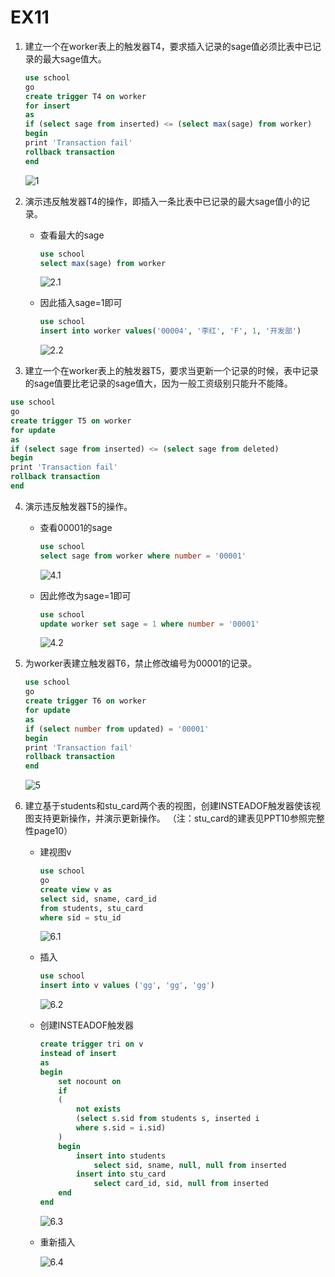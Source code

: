 # EX11

1. 建立一个在worker表上的触发器T4，要求插入记录的sage值必须比表中已记录的最大sage值大。

    ```sql
    use school
    go
    create trigger T4 on worker
    for insert
    as
    if (select sage from inserted) <= (select max(sage) from worker)
    begin
    print 'Transaction fail'
    rollback transaction
    end
    ```

    ![1](1.png)

2. 演示违反触发器T4的操作，即插入一条比表中已记录的最大sage值小的记录。
    - 查看最大的sage

        ```sql
        use school
        select max(sage) from worker
        ```

        ![2.1](2.1.png)

    - 因此插入sage=1即可

        ```sql
        use school
        insert into worker values('00004', '李红', 'F', 1, '开发部')
        ```

        ![2.2](2.2.png)

3. 建立一个在worker表上的触发器T5，要求当更新一个记录的时候，表中记录的sage值要比老记录的sage值大，因为一般工资级别只能升不能降。

```sql
use school
go
create trigger T5 on worker
for update
as
if (select sage from inserted) <= (select sage from deleted)
begin
print 'Transaction fail'
rollback transaction
end
```

4. 演示违反触发器T5的操作。
    - 查看00001的sage

        ```sql
        use school
        select sage from worker where number = '00001'
        ```

        ![4.1](4.1.png)

    - 因此修改为sage=1即可

        ```sql
        use school
        update worker set sage = 1 where number = '00001'
        ```

        ![4.2](4.2.png)

5. 为worker表建立触发器T6，禁止修改编号为00001的记录。

    ```sql
    use school
    go
    create trigger T6 on worker
    for update
    as
    if (select number from updated) = '00001'
    begin
    print 'Transaction fail'
    rollback transaction
    end
    ```

    ![5](5.png)

6. 建立基于students和stu_card两个表的视图，创建INSTEADOF触发器使该视图支持更新操作，并演示更新操作。 （注：stu_card的建表见PPT10参照完整性page10）
    - 建视图v

        ```sql
        use school
        go
        create view v as
        select sid, sname, card_id
        from students, stu_card
        where sid = stu_id
        ```

        ![6.1](6.1.png)

    - 插入

        ```sql
        use school
        insert into v values ('gg', 'gg', 'gg')
        ```

        ![6.2](6.2.png)

    -  创建INSTEADOF触发器

        ```sql
        create trigger tri on v
        instead of insert
        as
        begin
            set nocount on
            if
            (
                not exists
                (select s.sid from students s, inserted i
                where s.sid = i.sid)
            )
            begin
                insert into students
                    select sid, sname, null, null from inserted
                insert into stu_card
                    select card_id, sid, null from inserted
            end
        end
        ```

        ![6.3](6.3.png)

    - 重新插入

        ![6.4](6.4.png)
